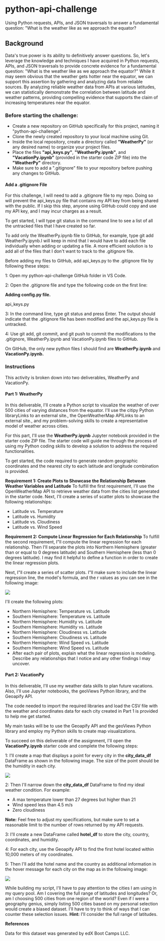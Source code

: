 # python-api-challenge
Using Python requests, APIs, and JSON traversals to answer a fundamental question: "What is the weather like as we approach the equator?
## Background
 Data's true power is its ability to definitively answer questions. So, let's leverage the knowledge and techniques I have acquired in Python requests, APIs, and JSON traversals to provide concrete evidence for a fundamental question: "What is the weather like as we approach the equator?"
 While it may seem obvious that the weather gets hotter near the equator, we can support this assertion by gathering and analyzing data from reliable sources.
 By analyzing reliable weather data from APIs at various latitudes, we can statistically demonstrate the correlation between latitude and weather patterns, providing compelling evidence that supports the claim of increasing temperatures near the equator.
 
 ### Before starting the challenge:
- Create a new repository on GitHub specifically for this project, naming it "python-api-challenge".
- Clone the newly created repository to your local machine using Git.
- Inside the local repository, create a directory called **"WeatherPy"** (or any desired name) to organize your project files.
- Place the files **"api_keys.py"**, **"WeatherPy.ipynb"**, and **"VacationPy.ipynb"** (provided in the starter code ZIP file) into the **"WeatherPy"** directory.
- Make sure to add a ".gitignore" file to your repository before pushing any changes to GitHub.

#### Add a .gitignore File
For this challenge, I will need to add a .gitignore file to my repo. Doing so will prevent the api_keys.py file that contains my API key from being shared with the public. If I skip this step, anyone using GitHub could copy and use my API key, and I may incur charges as a result.

To get started, I will type git status in the command line to see a list of all the untracked files that I have created so far.

To add only the WeatherPy.ipynb file to GitHub, for example, type git add WeatherPy.ipynb.I will keep in mind that I would have to add each file individually when adding or updating a file. A more efficient solution is to add all of the files that I don't want to track to the .gitignore file.

Before adding my files to GitHub, add api_keys.py to the .gitignore file by following these steps:

  1: Open my python-api-challenge GitHub folder in VS Code.
  
  2: Open the .gitignore file and type the following code on the first line:

**Adding config.py file.**

  api_keys.py

  3: In the command line, type git status and press Enter. The output should indicate that the .gitignore file has been modified and the api_keys.py file is untracked.

  4: Use git add, git commit, and git push to commit the modifications to the .gitignore, WeatherPy.ipynb and VacationPy.ipynb files to GitHub.

On GitHub, the only new python files I should find are **WeatherPy.ipynb** and **VacationPy.ipynb.**

### Instructions
This activity is broken down into two deliverables, WeatherPy and VacationPy.

#### Part 1: WeatherPy
In this deliverable, I'll create a Python script to visualize the weather of over 500 cities of varying distances from the equator. I'll use the citipy Python libraryLinks to an external site., the OpenWeatherMap APILinks to an external site., and my problem-solving skills to create a representative model of weather across cities.

For this part, I'll use the **WeatherPy.ipynb** Jupyter notebook provided in the starter code ZIP file. The starter code will guide me through the process of using my Python coding skills to develop a solution to address the required functionalities.

To get started, the code required to generate random geographic coordinates and the nearest city to each latitude and longitude combination is provided.

**Requirement 1: Create Plots to Showcase the Relationship Between Weather Variables and Latitude**
To fulfill the first requirement, I'll use the OpenWeatherMap API to retrieve weather data from the cities list generated in the starter code. Next, I'll create a series of scatter plots to showcase the following relationships:
- Latitude vs. Temperature
- Latitude vs. Humidity
- Latitude vs. Cloudiness
- Latitude vs. Wind Speed

**Requirement 2: Compute Linear Regression for Each Relationship**
To fulfill the second requirement, I"ll compute the linear regression for each relationship. Then I'll separate the plots into Northern Hemisphere (greater than or equal to 0 degrees latitude) and Southern Hemisphere (less than 0 degrees latitude). I may find it helpful to define a function in order to create the linear regression plots.

Next, I"ll create a series of scatter plots. I"ll make sure to include the linear regression line, the model's formula, and the r values as you can see in the following image:

![](Images/line_regression_plot.PNG)

I'll create the following plots:
- Northern Hemisphere: Temperature vs. Latitude
- Southern Hemisphere: Temperature vs. Latitude
- Northern Hemisphere: Humidity vs. Latitude
- Southern Hemisphere: Humidity vs. Latitude
- Northern Hemisphere: Cloudiness vs. Latitude
- Southern Hemisphere: Cloudiness vs. Latitude
- Northern Hemisphere: Wind Speed vs. Latitude
- Southern Hemisphere: Wind Speed vs. Latitude
- After each pair of plots, explain what the linear regression is modeling. Describe any relationships that I notice and any other findings I may uncover.

#### Part 2: VacationPy
In this deliverable, I'll use my weather data skills to plan future vacations. Also, I'll use Jupyter notebooks, the geoViews Python library, and the Geoapify API.

The code needed to import the required libraries and load the CSV file with the weather and coordinates data for each city created in Part 1 is provided to help me get started.

My main tasks will be to use the Geoapify API and the geoViews Python library and employ my Python skills to create map visualizations.

To succeed on this deliverable of the assignment, I'll open the **VacationPy.ipynb** starter code and complete the following steps:

  1: I'll create a map that displays a point for every city in the **city_data_df** DataFrame as shown in the following image. The size of the point should be the humidity in each city.
  
![](Images/humidity_map.PNG)
  
  2: Then I'll narrow down the **city_data_df** DataFrame to find my ideal weather condition. For example:
   - A max temperature lower than 27 degrees but higher than 21
   - Wind speed less than 4.5 m/s
   - Zero cloudiness  

**Note:** Feel free to adjust my specifications, but make sure to set a reasonable limit to the number of rows returned by my API requests.

 3: I'll create a new DataFrame called **hotel_df** to store the city, country, coordinates, and humidity.

 4: For each city, use the Geoapify API to find the first hotel located within 10,000 meters of my coordinates.

 5: Then I'll add the hotel name and the country as additional information in the hover message for each city on the map as in the following image:
 
![](Images/hotel_map.png)

While building my script, I'll have to pay attention to the cities I am using in my query pool. Am I covering the full range of latitudes and longitudes? Or, am I choosing 500 cities from one region of the world? Even if I were a geography genius, simply listing 500 cities based on my personal selection would create a biased dataset. I'll have to try to think of ways that I can counter these selection issues.
**Hint:** I'll consider the full range of latitudes.

**References**

Data for this dataset was generated by edX Boot Camps LLC.


